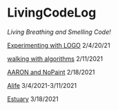 # LivingCodeLog
_Living Breathing and Smelling Code!_

[Experimenting with LOGO](2021-02-16-LOGO-Log.md)
2/4/20/21

[walking with algorithms](2021-02-11-walking-with-algorithms.md)
2/11/2021

[AARON and NoPaint](2021-02-16-AARON-LOG.md)
2/18/2021

[Alife](2021-03-08-ALife.md)
3/4/2021-3/11/2021

[Estuary](hearingLiveCode.md)
3/18/2021
